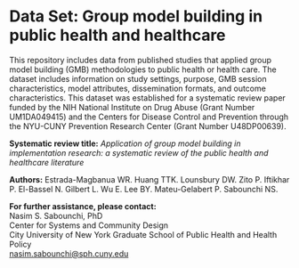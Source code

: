 # Data Set: Group model building in public health and healthcare
This repository includes data from published studies that applied group model building (GMB) methodologies to public health or health care. The dataset includes information on study settings, purpose, GMB session characteristics, model attributes, dissemination formats, and outcome characteristics. This dataset was established for a systematic review paper funded by the NIH National Institute on Drug Abuse (Grant Number UM1DA049415) and the Centers for Disease Control and Prevention through the NYU-CUNY Prevention Research Center (Grant Number U48DP00639).

<b>Systematic review title:</b><i> Application of group model building in implementation research: a systematic review of the public health and healthcare literature</i>

<b>Authors:</b> Estrada-Magbanua WR. Huang TTK. Lounsbury DW. Zito P. Iftikhar P. El-Bassel N. Gilbert L. Wu E. Lee BY. Mateu-Gelabert P. Sabounchi NS.

<b>For further assistance, please contact:</b>
<br>Nasim S. Sabounchi, PhD
<br>Center for Systems and Community Design
<br>City University of New York Graduate School of Public Health and Health Policy
<br>nasim.sabounchi@sph.cuny.edu
